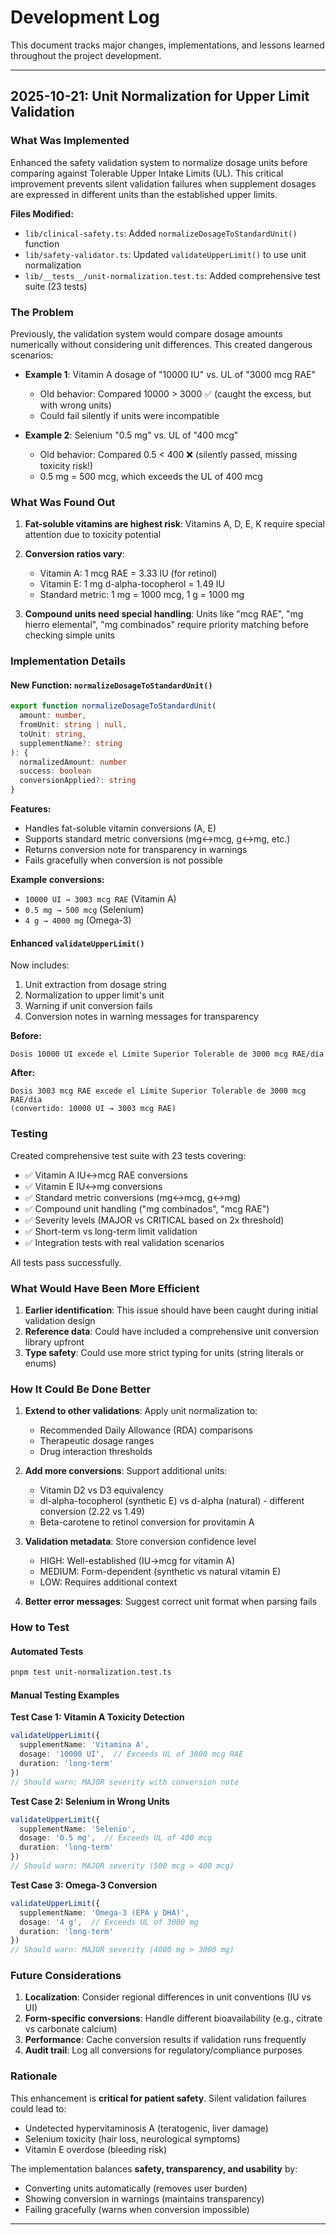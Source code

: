 # Development Log

This document tracks major changes, implementations, and lessons learned throughout the project development.

---

## 2025-10-21: Unit Normalization for Upper Limit Validation

### What Was Implemented

Enhanced the safety validation system to normalize dosage units before comparing against Tolerable Upper Intake Limits (UL). This critical improvement prevents silent validation failures when supplement dosages are expressed in different units than the established upper limits.

**Files Modified:**
- `lib/clinical-safety.ts`: Added `normalizeDosageToStandardUnit()` function
- `lib/safety-validator.ts`: Updated `validateUpperLimit()` to use unit normalization
- `lib/__tests__/unit-normalization.test.ts`: Added comprehensive test suite (23 tests)

### The Problem

Previously, the validation system would compare dosage amounts numerically without considering unit differences. This created dangerous scenarios:

- **Example 1**: Vitamin A dosage of "10000 IU" vs. UL of "3000 mcg RAE"
  - Old behavior: Compared 10000 > 3000 ✅ (caught the excess, but with wrong units)
  - Could fail silently if units were incompatible

- **Example 2**: Selenium "0.5 mg" vs. UL of "400 mcg"
  - Old behavior: Compared 0.5 < 400 ❌ (silently passed, missing toxicity risk!)
  - 0.5 mg = 500 mcg, which exceeds the UL of 400 mcg

### What Was Found Out

1. **Fat-soluble vitamins are highest risk**: Vitamins A, D, E, K require special attention due to toxicity potential
2. **Conversion ratios vary**:
   - Vitamin A: 1 mcg RAE = 3.33 IU (for retinol)
   - Vitamin E: 1 mg d-alpha-tocopherol = 1.49 IU
   - Standard metric: 1 mg = 1000 mcg, 1 g = 1000 mg

3. **Compound units need special handling**: Units like "mcg RAE", "mg hierro elemental", "mg combinados" require priority matching before checking simple units

### Implementation Details

#### New Function: `normalizeDosageToStandardUnit()`

```typescript
export function normalizeDosageToStandardUnit(
  amount: number,
  fromUnit: string | null,
  toUnit: string,
  supplementName?: string
): {
  normalizedAmount: number
  success: boolean
  conversionApplied?: string
}
```

**Features:**
- Handles fat-soluble vitamin conversions (A, E)
- Supports standard metric conversions (mg↔mcg, g↔mg, etc.)
- Returns conversion note for transparency in warnings
- Fails gracefully when conversion is not possible

**Example conversions:**
- `10000 UI → 3003 mcg RAE` (Vitamin A)
- `0.5 mg → 500 mcg` (Selenium)
- `4 g → 4000 mg` (Omega-3)

#### Enhanced `validateUpperLimit()`

Now includes:
1. Unit extraction from dosage string
2. Normalization to upper limit's unit
3. Warning if unit conversion fails
4. Conversion notes in warning messages for transparency

**Before:**
```
Dosis 10000 UI excede el Límite Superior Tolerable de 3000 mcg RAE/día
```

**After:**
```
Dosis 3003 mcg RAE excede el Límite Superior Tolerable de 3000 mcg RAE/día
(convertido: 10000 UI → 3003 mcg RAE)
```

### Testing

Created comprehensive test suite with 23 tests covering:
- ✅ Vitamin A IU↔mcg RAE conversions
- ✅ Vitamin E IU↔mg conversions
- ✅ Standard metric conversions (mg↔mcg, g↔mg)
- ✅ Compound unit handling ("mg combinados", "mcg RAE")
- ✅ Severity levels (MAJOR vs CRITICAL based on 2x threshold)
- ✅ Short-term vs long-term limit validation
- ✅ Integration tests with real validation scenarios

All tests pass successfully.

### What Would Have Been More Efficient

1. **Earlier identification**: This issue should have been caught during initial validation design
2. **Reference data**: Could have included a comprehensive unit conversion library upfront
3. **Type safety**: Could use more strict typing for units (string literals or enums)

### How It Could Be Done Better

1. **Extend to other validations**: Apply unit normalization to:
   - Recommended Daily Allowance (RDA) comparisons
   - Therapeutic dosage ranges
   - Drug interaction thresholds

2. **Add more conversions**: Support additional units:
   - Vitamin D2 vs D3 equivalency
   - dl-alpha-tocopherol (synthetic E) vs d-alpha (natural) - different conversion (2.22 vs 1.49)
   - Beta-carotene to retinol conversion for provitamin A

3. **Validation metadata**: Store conversion confidence level
   - HIGH: Well-established (IU→mcg for vitamin A)
   - MEDIUM: Form-dependent (synthetic vs natural vitamin E)
   - LOW: Requires additional context

4. **Better error messages**: Suggest correct unit format when parsing fails

### How to Test

#### Automated Tests
```bash
pnpm test unit-normalization.test.ts
```

#### Manual Testing Examples

**Test Case 1: Vitamin A Toxicity Detection**
```typescript
validateUpperLimit({
  supplementName: 'Vitamina A',
  dosage: '10000 UI',  // Exceeds UL of 3000 mcg RAE
  duration: 'long-term'
})
// Should warn: MAJOR severity with conversion note
```

**Test Case 2: Selenium in Wrong Units**
```typescript
validateUpperLimit({
  supplementName: 'Selenio',
  dosage: '0.5 mg',  // Exceeds UL of 400 mcg
  duration: 'long-term'
})
// Should warn: MAJOR severity (500 mcg > 400 mcg)
```

**Test Case 3: Omega-3 Conversion**
```typescript
validateUpperLimit({
  supplementName: 'Omega-3 (EPA y DHA)',
  dosage: '4 g',  // Exceeds UL of 3000 mg
  duration: 'long-term'
})
// Should warn: MAJOR severity (4000 mg > 3000 mg)
```

### Future Considerations

1. **Localization**: Consider regional differences in unit conventions (IU vs UI)
2. **Form-specific conversions**: Handle different bioavailability (e.g., citrate vs carbonate calcium)
3. **Performance**: Cache conversion results if validation runs frequently
4. **Audit trail**: Log all conversions for regulatory/compliance purposes

### Rationale

This enhancement is **critical for patient safety**. Silent validation failures could lead to:
- Undetected hypervitaminosis A (teratogenic, liver damage)
- Selenium toxicity (hair loss, neurological symptoms)
- Vitamin E overdose (bleeding risk)

The implementation balances **safety, transparency, and usability** by:
- Converting units automatically (removes user burden)
- Showing conversion in warnings (maintains transparency)
- Failing gracefully (warns when conversion impossible)

---

